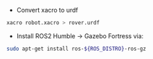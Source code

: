 

- Convert xacro to urdf 
```bash
xacro robot.xacro > rover.urdf 
```


- Install ROS2 Humble -> Gazebo Fortress via:

```bash
sudo apt-get install ros-${ROS_DISTRO}-ros-gz
```

